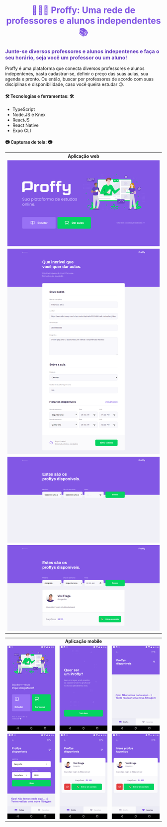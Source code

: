 <h1
    align="center"
    style="color: #8257E5;"
>
    👨🏻‍🏫 Proffy: Uma rede de professores e alunos independentes 📚
</h1>

<h3
    style="color: #6842C2;"
>
    Junte-se diversos professores e alunos indepentenes e faça o seu horário, seja você um professor ou um aluno!
</h3>

<p>
    Proffy é uma plataforma que conecta diversos professores e alunos indepentenes, basta cadastrar-se, definir o preço das suas aulas, sua agenda e pronto. Ou então, buscar por professores de acordo com suas disciplinas e disponibilidade, caso você queira estudar 😉.
</p>

<h4>🛠 Tecnologias e ferramentas: 🛠</h4>
<ul>
    <li>TypeScript</li>
    <li>Node.JS e Knex</li>
    <li>ReactJS</li>
    <li>React Native</li>
    <li>Expo CLI</li>
</ul>

<h4>📷 Capturas de tela: 📷</h4>
<table>
    <tr><td align="center"><strong>Aplicação web</strong></td></tr>
    <tr>
        <td>
            <img
                src="screenshots/web_landing_page.png"
                alt="Landing page da aplicação web"
                title="Landing page da aplicação web"
            />
        </td>
    </tr>
    <tr>
        <td>
            <img
                src="screenshots/web_register.png"
                alt="Página de cadastro de professor da aplicação web"
                title="Página de cadastro de professor da aplicação web"
            />
        </td>
    </tr>
    <tr>
        <td>
            <img
                src="screenshots/web_study1.png"
                alt="Formulário de busca de professores - Aplicação web"
                title="Formulário de busca de professores - Aplicação web"
            />
        </td>
    </tr>
    <tr>
        <td>
            <img
                src="screenshots/web_study2.png"
                alt="Formulário de busca de professores preenchido - Aplicação web"
                title="Formulário de busca de professores preenchido - Aplicação web"
            />
        </td>
    </tr>
</table>

<table>
    <tr><td colspan="3" align="center"><strong>Aplicação mobile</strong></td></tr>
    <tr>
        <td>
            <img
                src="screenshots/mobile_landing_page.png"
                alt="Landing page da aplicação mobile"
                title="Landing page da aplicação mobile"
            />
        </td>
        <td>
            <img
                src="screenshots/mobile_give_classes.png"
                alt="Página de dar aulas da aplicação mobile"
                title="Página de dar aulas da aplicação mobile"
            />
        </td>
        <td>
            <img
                src="screenshots/mobile_study_nofilter.png"
                alt="Página de Proffys da aplicação mobile"
                title="Página de Proffys da aplicação mobile"
            />
        </td>
    </tr>
    <tr>
        <td>
            <img
                src="screenshots/mobile_study_filter.png"
                alt="Página de Proffys da aplicação mobile com filtros"
                title="Página de Proffys da aplicação mobile com filtros"
            />
        </td>
        <td>
            <img
                src="screenshots/mobile_study_results.png"
                alt="Resultado de uma filtragem de Proffys"
                title="Resultado de uma filtragem de Proffys"
            />
        </td>
        <td>
            <img
                src="screenshots/mobile_study_favorites.png"
                alt="Página de Proffys favoritos da aplicação mobile"
                title="Página de Proffys favoritos da aplicação mobile"
            />
        </td>
    </tr>
</table>
